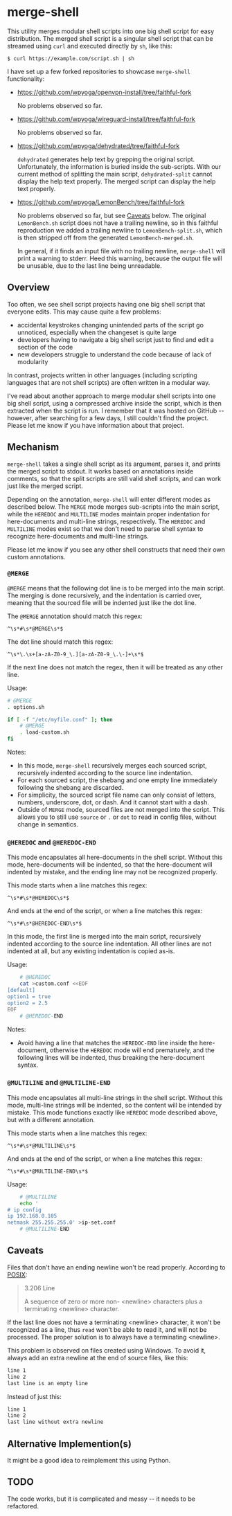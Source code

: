 # merge-shell

This utility merges modular shell scripts into one big shell script for easy distribution. The merged shell script is a singular shell script that can be streamed using `curl` and executed directly by `sh`, like this:

```console
$ curl https://example.com/script.sh | sh
```

I have set up a few forked repositories to showcase `merge-shell` functionality:

- https://github.com/wpyoga/openvpn-install/tree/faithful-fork

  No problems observed so far.

- https://github.com/wpyoga/wireguard-install/tree/faithful-fork

  No problems observed so far.

- https://github.com/wpyoga/dehydrated/tree/faithful-fork

  `dehydrated` generates help text by grepping the original script. Unfortunately, the information is buried inside the sub-scripts. With our current method of splitting the main script, `dehydrated-split` cannot display the help text properly. The merged script can display the help text properly.

- https://github.com/wpyoga/LemonBench/tree/faithful-fork

  No problems observed so far, but see [Caveats](#caveats) below. The original `LemonBench.sh` script does not have a trailing newline, so in this faithful reproduction we added a trailing newline to `LemonBench-split.sh`, which is then stripped off from the generated `LemonBench-merged.sh`.

  In general, if it finds an input file with no trailing newline, `merge-shell` will print a warning to stderr. Heed this warning, because the output file will be unusable, due to the last line being unreadable.

## Overview

Too often, we see shell script projects having one big shell script that everyone edits. This may cause quite a few problems:

- accidental keystrokes changing unintended parts of the script go unnoticed, especially when the changeset is quite large
- developers having to navigate a big shell script just to find and edit a section of the code
- new developers struggle to understand the code because of lack of modularity

In contrast, projects written in other languages (including scripting languages that are not shell scripts) are often written in a modular way.

I've read about another approach to merge modular shell scripts into one big shell script, using a compressed archive inside the script, which is then extracted when the script is run. I remember that it was hosted on GitHub -- however, after searching for a few days, I still couldn't find the project. Please let me know if you have information about that project.

## Mechanism

`merge-shell` takes a single shell script as its argument, parses it, and prints the merged script to stdout. It works based on annotations inside comments, so that the split scripts are still valid shell scripts, and can work just like the merged script.

Depending on the annotation, `merge-shell` will enter different modes as described below. The `MERGE` mode merges sub-scripts into the main script, while the `HEREDOC` and `MULTILINE` modes maintain proper indentation for here-documents and multi-line strings, respectively. The `HEREDOC` and `MULTILINE` modes exist so that we don't need to parse shell syntax to recognize here-documents and multi-line strings.

Please let me know if you see any other shell constructs that need their own custom annotations.

### `@MERGE`

`@MERGE` means that the following dot line is to be merged into the main script. The merging is done recursively, and the indentation is carried over, meaning that the sourced file will be indented just like the dot line.

The `@MERGE` annotation should match this regex:

```regexp
^\s*#\s*@MERGE\s*$
```

The dot line should match this regex:

```regexp
^\s*\.\s+[a-zA-Z0-9_\.][a-zA-Z0-9_\.\-]+\s*$
```

If the next line does not match the regex, then it will be treated as any other line.

Usage:

```sh
# @MERGE
. options.sh

if [ -f "/etc/myfile.conf" ]; then
    # @MERGE
    . load-custom.sh
fi
```

Notes:

- In this mode, `merge-shell` recursively merges each sourced script, recursively indented according to the source line indentation.
- For each sourced script, the shebang and one empty line immediately following the shebang are discarded.
- For simplicity, the sourced script file name can only consist of letters, numbers, underscore, dot, or dash. And it cannot start with a dash.
- Outside of `MERGE` mode, sourced files are not merged into the script. This allows you to still use `source` or `.` or `dot` to read in config files, without change in semantics.

### `@HEREDOC` and `@HEREDOC-END`

This mode encapsulates all here-documents in the shell script. Without this mode, here-documents will be indented, so that the here-document will indented by mistake, and the ending line may not be recognized properly.

This mode starts when a line matches this regex:

```regexp
^\s*#\s*@HEREDOC\s*$
```

And ends at the end of the script, or when a line matches this regex:

```regexp
^\s*#\s*@HEREDOC-END\s*$
```

In this mode, the first line is merged into the main script, recursively indented according to the source line indentation. All other lines are not indented at all, but any existing indentation is copied as-is.

Usage:

```sh
    # @HEREDOC
    cat >custom.conf <<EOF
[default]
option1 = true
option2 = 2.5
EOF
    # @HEREDOC-END
```

Notes:

- Avoid having a line that matches the `HEREDOC-END` line inside the here-document, otherwise the `HEREDOC` mode will end prematurely, and the following lines will be indented, thus breaking the here-document syntax.

### `@MULTILINE` and `@MULTILINE-END`

This mode encapsulates all multi-line strings in the shell script. Without this mode, multi-line strings will be indented, so the content will be intended by mistake. This mode functions exactly like `HEREDOC` mode described above, but with a different annotation.

This mode starts when a line matches this regex:

```regexp
^\s*#\s*@MULTILINE\s*$
```

And ends at the end of the script, or when a line matches this regex:

```regexp
^\s*#\s*@MULTILINE-END\s*$
```

Usage:

```sh
    # @MULTILINE
    echo '
# ip config
ip 192.168.0.105
netmask 255.255.255.0' >ip-set.conf
    # @MULTILINE-END
```

## Caveats

Files that don't have an ending newline won't be read properly. According to [POSIX](https://pubs.opengroup.org/onlinepubs/9699919799/basedefs/V1_chap03.html#tag_03_206):

> 3.206 Line
>
> A sequence of zero or more non- \<newline\> characters plus a terminating \<newline\> character.

If the last line does not have a terminating \<newline\> character, it won't be recognized as a line, thus `read` won't be able to read it, and will not be processed. The proper solution is to always have a terminating \<newline\>.

This problem is observed on files created using Windows. To avoid it, always add an extra newline at the end of source files, like this:

```txt
line 1
line 2
last line is an empty line

```

Instead of just this:

```txt
line 1
line 2
last line without extra newline
```

## Alternative Implemention(s)

It might be a good idea to reimplement this using Python.

## TODO

The code works, but it is complicated and messy -- it needs to be refactored.
